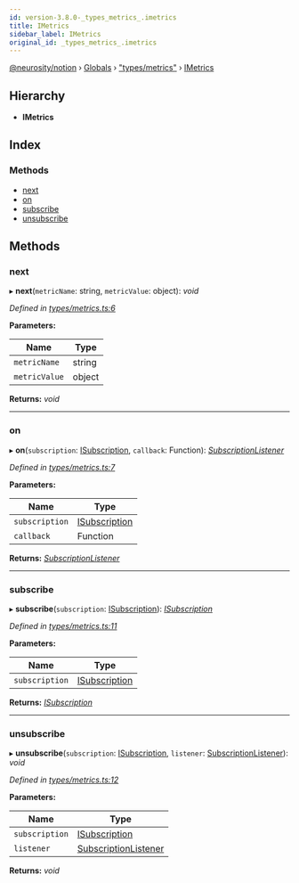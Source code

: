 ```yaml
---
id: version-3.8.0-_types_metrics_.imetrics
title: IMetrics
sidebar_label: IMetrics
original_id: _types_metrics_.imetrics
---
```


[@neurosity/notion](../index.md) › [Globals](../globals.md) › ["types/metrics"](../modules/_types_metrics_.md) › [IMetrics](_types_metrics_.imetrics.md)

## Hierarchy

* **IMetrics**

## Index

### Methods

* [next](_types_metrics_.imetrics.md#next)
* [on](_types_metrics_.imetrics.md#on)
* [subscribe](_types_metrics_.imetrics.md#subscribe)
* [unsubscribe](_types_metrics_.imetrics.md#unsubscribe)

## Methods

###  next

▸ **next**(`metricName`: string, `metricValue`: object): *void*

*Defined in [types/metrics.ts:6](https://github.com/neurosity/notion-js/blob/58d781f/src/types/metrics.ts#L6)*

**Parameters:**

Name | Type |
------ | ------ |
`metricName` | string |
`metricValue` | object |

**Returns:** *void*

___

###  on

▸ **on**(`subscription`: [ISubscription](_types_subscription_.isubscription.md), `callback`: Function): *[SubscriptionListener](../modules/_types_metrics_.md#subscriptionlistener)*

*Defined in [types/metrics.ts:7](https://github.com/neurosity/notion-js/blob/58d781f/src/types/metrics.ts#L7)*

**Parameters:**

Name | Type |
------ | ------ |
`subscription` | [ISubscription](_types_subscription_.isubscription.md) |
`callback` | Function |

**Returns:** *[SubscriptionListener](../modules/_types_metrics_.md#subscriptionlistener)*

___

###  subscribe

▸ **subscribe**(`subscription`: [ISubscription](_types_subscription_.isubscription.md)): *[ISubscription](_types_subscription_.isubscription.md)*

*Defined in [types/metrics.ts:11](https://github.com/neurosity/notion-js/blob/58d781f/src/types/metrics.ts#L11)*

**Parameters:**

Name | Type |
------ | ------ |
`subscription` | [ISubscription](_types_subscription_.isubscription.md) |

**Returns:** *[ISubscription](_types_subscription_.isubscription.md)*

___

###  unsubscribe

▸ **unsubscribe**(`subscription`: [ISubscription](_types_subscription_.isubscription.md), `listener`: [SubscriptionListener](../modules/_types_metrics_.md#subscriptionlistener)): *void*

*Defined in [types/metrics.ts:12](https://github.com/neurosity/notion-js/blob/58d781f/src/types/metrics.ts#L12)*

**Parameters:**

Name | Type |
------ | ------ |
`subscription` | [ISubscription](_types_subscription_.isubscription.md) |
`listener` | [SubscriptionListener](../modules/_types_metrics_.md#subscriptionlistener) |

**Returns:** *void*
